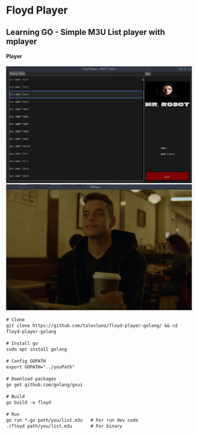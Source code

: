 # Floyd Player 
## Learning GO - Simple M3U List player with mplayer

#### Player
![playlist](screenshots/floyd.png?raw=true)
![mplayer](screenshots/mplayer.png?raw=true)

```
# Clone
git clone https://github.com/talesluna/floyd-player-golang/ && cd floyd-player-golang

# Install go
sudo apt install golang

# Config GOPATH
export GOPATH="../youPath"

# Download packages
go get github.com/golang/gxui

# Build
go build -o floyd

# Run 
go run *.go path/you/list.m3u   # For run dev code
./floyd path/you/list.m3u       # For binary

```

